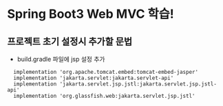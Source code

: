 # Spring Boot3 Web MVC 학습!

## 프로젝트 초기 설정시 추가할 문법
- build.gradle 파일에 jsp 설정 추가
```
  implementation 'org.apache.tomcat.embed:tomcat-embed-jasper'
  implementation 'jakarta.servlet:jakarta.servlet-api'
  implementation 'jakarta.servlet.jsp.jstl:jakarta.servlet.jsp.jstl-api'
  implementation 'org.glassfish.web:jakarta.servlet.jsp.jstl'
 ```